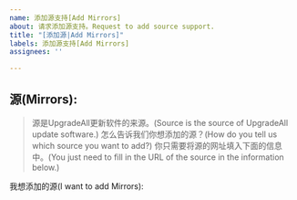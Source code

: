 ```yaml
---
name: 添加源支持[Add Mirrors]
about: 请求添加源支持。Request to add source support.
title: "[添加源|Add Mirrors]"
labels: 添加源支持[Add Mirrors]
assignees: ''

---
```


## 源(Mirrors):
> 源是UpgradeAll更新软件的来源。(Source is the source of UpgradeAll update software.)
> 怎么告诉我们你想添加的源？(How do you tell us which source you want to add?)
> 你只需要将源的网址填入下面的信息中。(You just need to fill in the URL of the source in the information below.)

我想添加的源(I want to add Mirrors):
